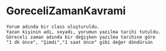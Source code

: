 # GoreceliZamanKavrami
    Yorum adında bir class oluşturuldu.
    Yazan kişinin adı, soyadı, yorumun yazılma tarihi tutuldu.
    Göreceli zaman adında bir değişken yazılma tarihine göre
    "1 dk önce", "Şimdi","1 saat önce" gibi değer döndürsün
